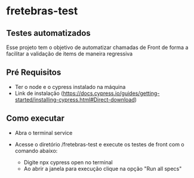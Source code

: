 # fretebras-test

## Testes automatizados
Esse projeto tem o objetivo de automatizar chamadas de Front de forma a facilitar a validação de items de maneira regressiva

## Pré Requisitos

- Ter o node e o cypress instalado na máquina
- Link de instalação (https://docs.cypress.io/guides/getting-started/installing-cypress.html#Direct-download) 

## Como executar

- Abra o terminal service
- Acesse o diretório /fretebras-test e execute os testes de front com o comando abaixo:
   
   * Digite npx cypress open no terminal
   * Ao abrir a janela para execução clique na opção "Run all specs"
